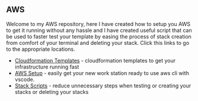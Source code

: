 ## AWS

Welcome to my AWS repository, here I have created how to setup you AWS to get it running without any hassle and I have created useful script that can be used to faster test your template by easing the process of stack creation from comfort of your terminal and deleting your stack. Click this links to go to the appropriate locations.

- [Cloudformation Templates](/tree/master/cloudformation-templates) - cloudformation templates to get your infrastructure running fast
- [AWS Setup](tree/master/aws-setup) - easily get your new work station ready to use aws cli with vscode.
- [Stack Scripts](tree/master/stack-scripts) - reduce unnecessary steps when testing or creating your stacks or deleting your stacks

